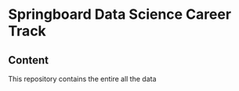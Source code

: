 # Springboard Data Science Career Track

## Content

This repository contains the entire all the data

